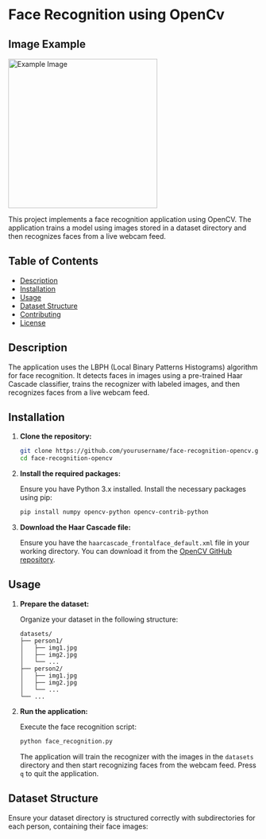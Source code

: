 # Face Recognition using OpenCv

## Image Example

<img src="/Face-Recognition-using-OpenCV/Face Recognition demo.png" alt="Example Image" width="300" />


This project implements a face recognition application using OpenCV. The application trains a model using images stored in a dataset directory and then recognizes faces from a live webcam feed.

## Table of Contents

- [Description](#description)
- [Installation](#installation)
- [Usage](#usage)
- [Dataset Structure](#dataset-structure)
- [Contributing](#contributing)
- [License](#license)

## Description

The application uses the LBPH (Local Binary Patterns Histograms) algorithm for face recognition. It detects faces in images using a pre-trained Haar Cascade classifier, trains the recognizer with labeled images, and then recognizes faces from a live webcam feed.

## Installation

1. **Clone the repository:**

    ```sh
    git clone https://github.com/yourusername/face-recognition-opencv.git
    cd face-recognition-opencv
    ```

2. **Install the required packages:**

    Ensure you have Python 3.x installed. Install the necessary packages using pip:

    ```sh
    pip install numpy opencv-python opencv-contrib-python
    ```

3. **Download the Haar Cascade file:**

    Ensure you have the `haarcascade_frontalface_default.xml` file in your working directory. You can download it from the [OpenCV GitHub repository](https://github.com/opencv/opencv/tree/master/data/haarcascades).

## Usage

1. **Prepare the dataset:**

    Organize your dataset in the following structure:
    ```
    datasets/
    ├── person1/
    │   ├── img1.jpg
    │   ├── img2.jpg
    │   └── ...
    ├── person2/
    │   ├── img1.jpg
    │   ├── img2.jpg
    │   └── ...
    └── ...
    ```

2. **Run the application:**

    Execute the face recognition script:

    ```sh
    python face_recognition.py
    ```

    The application will train the recognizer with the images in the `datasets` directory and then start recognizing faces from the webcam feed. Press `q` to quit the application.

## Dataset Structure

Ensure your dataset directory is structured correctly with subdirectories for each person, containing their face images:

